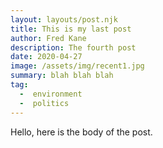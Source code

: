 ```yaml
---
layout: layouts/post.njk
title: This is my last post
author: Fred Kane
description: The fourth post
date: 2020-04-27
image: /assets/img/recent1.jpg
summary: blah blah blah
tag:
  -  environment
  -  politics
---
```

Hello, here is the body of the post.